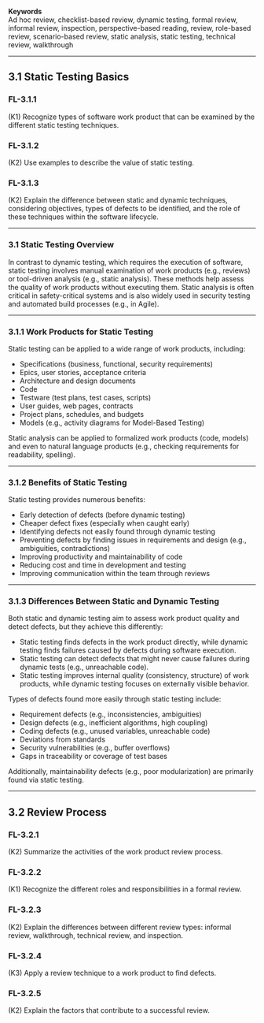 **Keywords**  
Ad hoc review, checklist-based review, dynamic testing, formal review, informal review, inspection, perspective-based reading, review, role-based review, scenario-based review, static analysis, static testing, technical review, walkthrough

---

## 3.1 Static Testing Basics

### FL-3.1.1
(K1) Recognize types of software work product that can be examined by the different static testing techniques.

### FL-3.1.2
(K2) Use examples to describe the value of static testing.

### FL-3.1.3
(K2) Explain the difference between static and dynamic techniques, considering objectives, types of defects to be identified, and the role of these techniques within the software lifecycle.

---

### 3.1 Static Testing Overview

In contrast to dynamic testing, which requires the execution of software, static testing involves manual examination of work products (e.g., reviews) or tool-driven analysis (e.g., static analysis). These methods help assess the quality of work products without executing them. Static analysis is often critical in safety-critical systems and is also widely used in security testing and automated build processes (e.g., in Agile).

---

### 3.1.1 Work Products for Static Testing

Static testing can be applied to a wide range of work products, including:
- Specifications (business, functional, security requirements)
- Epics, user stories, acceptance criteria
- Architecture and design documents
- Code
- Testware (test plans, test cases, scripts)
- User guides, web pages, contracts
- Project plans, schedules, and budgets
- Models (e.g., activity diagrams for Model-Based Testing)

Static analysis can be applied to formalized work products (code, models) and even to natural language products (e.g., checking requirements for readability, spelling).

---

### 3.1.2 Benefits of Static Testing

Static testing provides numerous benefits:
- Early detection of defects (before dynamic testing)
- Cheaper defect fixes (especially when caught early)
- Identifying defects not easily found through dynamic testing
- Preventing defects by finding issues in requirements and design (e.g., ambiguities, contradictions)
- Improving productivity and maintainability of code
- Reducing cost and time in development and testing
- Improving communication within the team through reviews

---

### 3.1.3 Differences Between Static and Dynamic Testing

Both static and dynamic testing aim to assess work product quality and detect defects, but they achieve this differently:
- Static testing finds defects in the work product directly, while dynamic testing finds failures caused by defects during software execution.
- Static testing can detect defects that might never cause failures during dynamic tests (e.g., unreachable code).
- Static testing improves internal quality (consistency, structure) of work products, while dynamic testing focuses on externally visible behavior.

Types of defects found more easily through static testing include:
- Requirement defects (e.g., inconsistencies, ambiguities)
- Design defects (e.g., inefficient algorithms, high coupling)
- Coding defects (e.g., unused variables, unreachable code)
- Deviations from standards
- Security vulnerabilities (e.g., buffer overflows)
- Gaps in traceability or coverage of test bases

Additionally, maintainability defects (e.g., poor modularization) are primarily found via static testing.

---

## 3.2 Review Process

### FL-3.2.1
(K2) Summarize the activities of the work product review process.

### FL-3.2.2
(K1) Recognize the different roles and responsibilities in a formal review.

### FL-3.2.3
(K2) Explain the differences between different review types: informal review, walkthrough, technical review, and inspection.

### FL-3.2.4
(K3) Apply a review technique to a work product to find defects.

### FL-3.2.5
(K2) Explain the factors that contribute to a successful review.